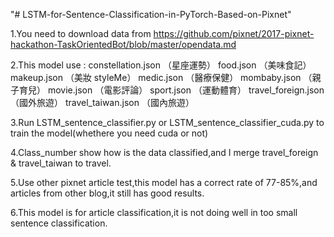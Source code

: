 
"# LSTM-for-Sentence-Classification-in-PyTorch-Based-on-Pixnet" 


1.You need to download data from https://github.com/pixnet/2017-pixnet-hackathon-TaskOrientedBot/blob/master/opendata.md

2.This model use :
constellation.json （星座運勢）
food.json （美味食記）
makeup.json （美妝 styleMe）
medic.json （醫療保健）
mombaby.json （親子育兒）
movie.json （電影評論）
sport.json （運動體育）
travel_foreign.json （國外旅遊）
travel_taiwan.json （國內旅遊）

3.Run LSTM_sentence_classifier.py or LSTM_sentence_classifier_cuda.py to train the model(whethere you need cuda or not)

4.Class_number show how is the data classified,and I merge travel_foreign & travel_taiwan to travel.

5.Use other pixnet article test,this model has a correct rate of 77-85%,and articles from other blog,it still has good results.

6.This model is for article classification,it is not doing well in too small sentence classification.

